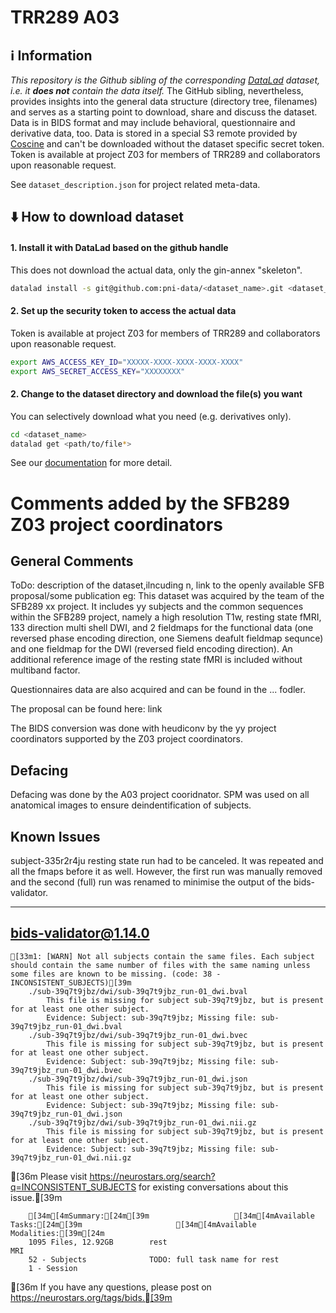 # TRR289 A03

## ℹ️ Information
*This repository is the Github sibling of the corresponding [DataLad](https://www.datalad.org/) dataset, i.e. it **does not** contain the data itself.*
The GitHub sibling, nevertheless, provides insights into the general data structure (directory tree, filenames) and serves as a starting point to download, share and discuss the dataset.
 Data is in BIDS format and may include behavioral, questionnaire and derivative data, too.
Data is stored in a special S3 remote provided by [Coscine](https://coscine.rwth-aachen.de/) and can't be downloaded without the dataset specific secret token.
Token is available at project Z03 for members of TRR289 and collaborators upon reasonable request.

See `dataset_description.json` for project related meta-data.

## ⬇️ How to download dataset

#### 1. Install it with DataLad based on the github handle
This does not download the actual data, only the gin-annex "skeleton".
```bash
datalad install -s git@github.com:pni-data/<dataset_name>.git <dataset_name>
```
#### 2. Set up the security token to access the actual data
Token is available at project Z03 for members of TRR289 and collaborators upon reasonable request.
```bash
export AWS_ACCESS_KEY_ID="XXXXX-XXXX-XXXX-XXXX-XXXX"
export AWS_SECRET_ACCESS_KEY="XXXXXXXX"
```

#### 2. Change to the dataset directory and download the file(s) you want
You can selectively download what you need (e.g. derivatives only).
```bash
cd <dataset_name>
datalad get <path/to/file*>
```


See our [documentation](https://github.com/pni-data/.github/blob/master/profile/README.md) for more detail.

Comments added by the SFB289 Z03 project coordinators
====================================================================

General Comments
--------------------------------------------------------------------
ToDo:
description of the dataset,ilncuding n, link to the openly available SFB proposal/some publication
eg: This dataset was acquired by the team of the SFB289 xx project. It includes yy subjects and the common sequences within the SFB289 project, namely a high resolution T1w, resting state fMRI, 133 direction multi shell DWI, and 2 fieldmaps for the functional data (one reversed phase encoding direction, one Siemens deafult fieldmap sequnce) and one fieldmap for the DWI (reversed field encoding direction). An additional reference image of the resting state fMRI is included without multiband factor.

Questionnaires data are also acquired and can be found in the ... fodler.

The proposal can be found here: link

The BIDS conversion was done with heudiconv by the yy project coordinators supported by the Z03 project coordinators.

Defacing
--------------------------------------------------------------------
Defacing was done by the A03 project cooridnator.
SPM was used on all anatomical images to ensure deindentification of subjects.


Known Issues
--------------------------------------------------------------------
subject-335r2r4ju resting state run had to be canceled. It was repeated and all the fmaps before it as well. However, the first run was manually removed and the second (full) run was renamed to minimise the output of the bids-validator. 

--------------------------------------------------------------------
## bids-validator@1.14.0
	[33m1: [WARN] Not all subjects contain the same files. Each subject should contain the same number of files with the same naming unless some files are known to be missing. (code: 38 - INCONSISTENT_SUBJECTS)[39m
		./sub-39q7t9jbz/dwi/sub-39q7t9jbz_run-01_dwi.bval
			This file is missing for subject sub-39q7t9jbz, but is present for at least one other subject.
			Evidence: Subject: sub-39q7t9jbz; Missing file: sub-39q7t9jbz_run-01_dwi.bval
		./sub-39q7t9jbz/dwi/sub-39q7t9jbz_run-01_dwi.bvec
			This file is missing for subject sub-39q7t9jbz, but is present for at least one other subject.
			Evidence: Subject: sub-39q7t9jbz; Missing file: sub-39q7t9jbz_run-01_dwi.bvec
		./sub-39q7t9jbz/dwi/sub-39q7t9jbz_run-01_dwi.json
			This file is missing for subject sub-39q7t9jbz, but is present for at least one other subject.
			Evidence: Subject: sub-39q7t9jbz; Missing file: sub-39q7t9jbz_run-01_dwi.json
		./sub-39q7t9jbz/dwi/sub-39q7t9jbz_run-01_dwi.nii.gz
			This file is missing for subject sub-39q7t9jbz, but is present for at least one other subject.
			Evidence: Subject: sub-39q7t9jbz; Missing file: sub-39q7t9jbz_run-01_dwi.nii.gz

[36m	Please visit https://neurostars.org/search?q=INCONSISTENT_SUBJECTS for existing conversations about this issue.[39m

        [34m[4mSummary:[24m[39m                   [34m[4mAvailable Tasks:[24m[39m                     [34m[4mAvailable Modalities:[39m[24m 
        1095 Files, 12.92GB        rest                                 MRI                   
        52 - Subjects              TODO: full task name for rest                              
        1 - Session                                                                           


[36m	If you have any questions, please post on https://neurostars.org/tags/bids.[39m
